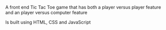 A front end Tic Tac Toe game that has both a player versus player feature and an player versus computer feature


Is built using HTML, CSS and JavaScript
